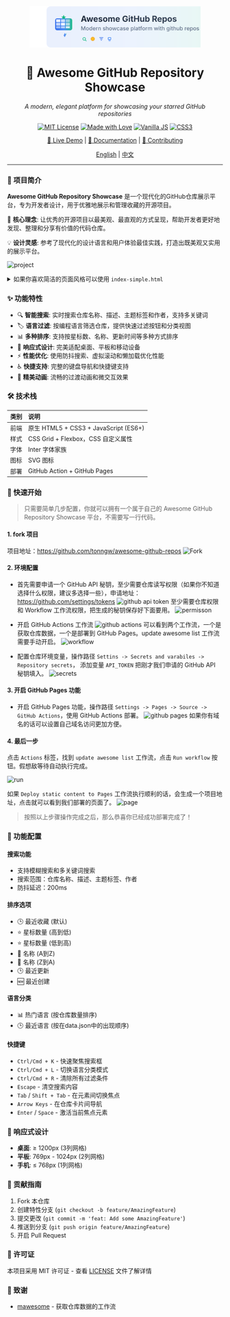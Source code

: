 <div align="center">
  <img src="./assets/logo-banner.svg" alt="Awesome GitHub Repository Showcase" width="400"/>
  
  # 🚀 Awesome GitHub Repository Showcase
  
  *A modern, elegant platform for showcasing your starred GitHub repositories*
  
  [![MIT License](https://img.shields.io/badge/License-MIT-green.svg)](LICENSE)
  [![Made with Love](https://img.shields.io/badge/Made%20with-❤️-red.svg)](https://github.com/tonngw)
  [![Vanilla JS](https://img.shields.io/badge/Vanilla-JavaScript-yellow.svg)](https://developer.mozilla.org/en-US/docs/Web/JavaScript)
  [![CSS3](https://img.shields.io/badge/CSS3-Responsive-blue.svg)](https://developer.mozilla.org/en-US/docs/Web/CSS)
  
  [🌟 Live Demo](https://awesome.tonngw.com) | [📖 Documentation](#) | [🤝 Contributing](CONTRIBUTING.md)
  
  [English](#) | [中文](#)
</div>

---

### 📖 项目简介

**Awesome GitHub Repository Showcase** 是一个现代化的GitHub仓库展示平台，专为开发者设计，用于优雅地展示和管理收藏的开源项目。

🎯 **核心理念**: 让优秀的开源项目以最美观、最直观的方式呈现，帮助开发者更好地发现、整理和分享有价值的代码仓库。

💡 **设计灵感**: 参考了现代化的设计语言和用户体验最佳实践，打造出既美观又实用的展示平台。

![project](https://cdn.nlark.com/yuque/0/2025/png/1863084/1753015075615-429490c5-ec3d-46fd-b8fd-15413768e2fd.png?x-oss-process=image%2Fformat%2Cwebp)

<details>
  <summary>如果你喜欢简洁的页面风格可以使用 <code>index-simple.html</code></summary>
  <img src="https://ik.imagekit.io/tonngw/ZFvz7Wk-RUk56ZSCg14xCt6ZZtYvnHnGNo5HaRnA7YM.png" alt="截图" style="max-width:600px">
</details>

### ✨ 功能特性

- 🔍 **智能搜索**: 实时搜索仓库名称、描述、主题标签和作者，支持多关键词
- 🏷️ **语言过滤**: 按编程语言筛选仓库，提供快速过滤按钮和分类视图
- 📊 **多种排序**: 支持按星标数、名称、更新时间等多种方式排序
- 📱 **响应式设计**: 完美适配桌面、平板和移动设备
- ⚡ **性能优化**: 使用防抖搜索、虚拟滚动和懒加载优化性能
- ♿ **快捷支持**: 完整的键盘导航和快捷键支持
- 🎨 **精美动画**: 流畅的过渡动画和微交互效果

### 🛠️ 技术栈

| 类别 | 说明 |
| :--- | :--- |
| 前端 | 原生 HTML5 + CSS3 + JavaScript (ES6+) |
| 样式 | CSS Grid + Flexbox，CSS 自定义属性 |
| 字体 | Inter 字体家族 |
| 图标 | SVG 图标 |
| 部署 | GitHub Action + GitHub Pages |

### 🚀 快速开始

> 只需要简单几步配置，你就可以拥有一个属于自己的 Awesome GitHub Repository Showcase 平台，不需要写一行代码。

#### 1. **fork 项目**
项目地址：https://github.com/tonngw/awesome-github-repos
![Fork](https://ik.imagekit.io/tonngw/bdNMYe1Y_xYMD6RxAeQNQFycuvUa6lEZHamC-ZVaVfo.png)

#### 2. 环境配置

- 首先需要申请一个 GitHub API 秘钥，至少需要仓库读写权限（如果你不知道选择什么权限，建议多选择一些），申请地址：https://github.com/settings/tokens
![github api token](https://ik.imagekit.io/tonngw/CxY86LZAxwk5bVGRfcXazNfJ8b6a2Z8S4y02aK1bfgk.png)
至少需要仓库权限和 Workflow 工作流权限，把生成的秘钥保存好下面要用。
![permisson](https://ik.imagekit.io/tonngw/iW4gp7_h4bSKE4RrIJNz8PlPdScIGLGMAFgkYWflisE.png)

- 开启 GitHub Actions 工作流
![github actions](https://ik.imagekit.io/tonngw/KHrtz6OKqJR163jFX7WSWzhyPH5HOlBNtsQ0cGYQQsY.png)
可以看到两个工作流，一个是获取仓库数据，一个是部署到 GitHub Pages。update awesome list 工作流需要手动开启。
![workflow](https://ik.imagekit.io/tonngw/JRl7Iss4haO4b7MBBJR2x952j-Hhhn7UeHiwpt_CvgY.png)

- 配置仓库环境变量，操作路径 `Settins -> Secrets and varabiles -> Repository secrets`， 添加变量 `API_TOKEN` 把刚才我们申请的 GitHub API 秘钥填入。
![secrets](https://ik.imagekit.io/tonngw/__yp-4UTtYIWxQGM2fUNekzpmS9A_aW8_sVCQV1MojA.png)

#### 3. 开启 GitHub Pages 功能

- 开启 GitHub Pages 功能，操作路径 `Settings -> Pages -> Source -> GitHub Actions`，使用 GitHub Actions 部署。
![github pages](https://ik.imagekit.io/tonngw/tUpMc0CyiX5ZxDeiKhjciqjdMJUvZMrSRW3S3LI5Lio.png)
如果你有域名的话可以设置自己域名访问更加方便。

#### 4. 最后一步

点击 `Actions` 标签，找到 `update awesome list` 工作流，点击 `Run workflow` 按钮。假想敌等待自动执行完成。

![run](https://ik.imagekit.io/tonngw/okNu4mVvEDKRzqf2wFzr1iCqixfPFgD4jP5e_KHL2tc.png)

如果 `Deploy static content to Pages` 工作流执行顺利的话，会生成一个项目地址，点击就可以看到我们部署的页面了。
![page](https://ik.imagekit.io/tonngw/yflGqnAxtg79H2bzybyHokte4ZzctA7qAlIC7MVGFqo.png)

> 按照以上步骤操作完成之后，那么恭喜你已经成功部署完成了！

### 🔧 功能配置

#### 搜索功能
- 支持模糊搜索和多关键词搜索
- 搜索范围：仓库名称、描述、主题标签、作者
- 防抖延迟：200ms

#### 排序选项
- 🕒 最近收藏 (默认)
- ⭐ 星标数量 (高到低)
- ⭐ 星标数量 (低到高)
- 📝 名称 (A到Z)
- 📝 名称 (Z到A)
- 🕒 最近更新
- 🆕 最近创建

#### 语言分类
- 📊 热门语言 (按仓库数量排序)
- 🕒 最近语言 (按在data.json中的出现顺序)

#### 快捷键


  - `Ctrl/Cmd + K` - 快速聚焦搜索框
  - `Ctrl/Cmd + L` - 切换语言分类模式
  - `Ctrl/Cmd + R` - 清除所有过滤条件
  - `Escape` - 清空搜索内容
  - `Tab` / `Shift + Tab` - 在元素间切换焦点
  - `Arrow Keys` - 在仓库卡片间导航
  - `Enter` / `Space` - 激活当前焦点元素

### 📱 响应式设计

- **桌面**: ≥ 1200px (3列网格)
- **平板**: 769px - 1024px (2列网格)
- **手机**: ≤ 768px (1列网格)

### 🤝 贡献指南

1. Fork 本仓库
2. 创建特性分支 (`git checkout -b feature/AmazingFeature`)
3. 提交更改 (`git commit -m 'feat: Add some AmazingFeature'`)
4. 推送到分支 (`git push origin feature/AmazingFeature`)
5. 开启 Pull Request

### 📄 许可证

本项目采用 MIT 许可证 - 查看 [LICENSE](LICENSE) 文件了解详情

### 🙏 致谢

- [mawesome](https://github.com/simonecorsi/mawesome) - 获取仓库数据的工作流
